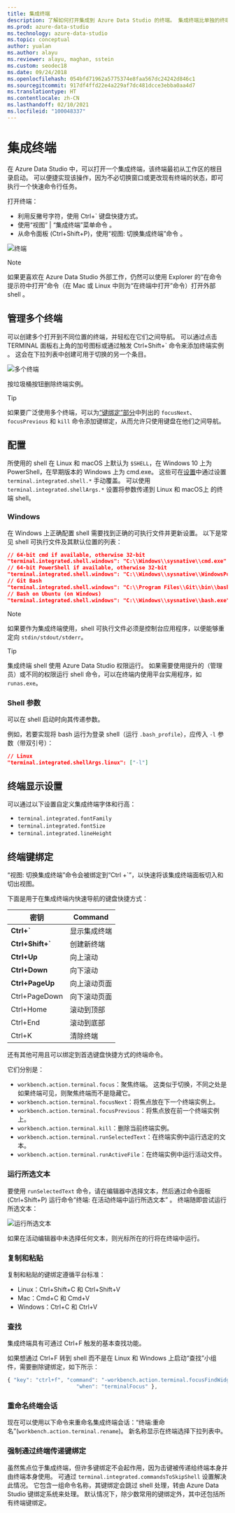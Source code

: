 ```yaml
---
title: 集成终端
description: 了解如何打开集成到 Azure Data Studio 的终端。 集成终端比单独的终端更方便。
ms.prod: azure-data-studio
ms.technology: azure-data-studio
ms.topic: conceptual
author: yualan
ms.author: alayu
ms.reviewer: alayu, maghan, sstein
ms.custom: seodec18
ms.date: 09/24/2018
ms.openlocfilehash: 054bfd71962a5775374e8faa567dc24242d846c1
ms.sourcegitcommit: 917df4ffd22e4a229af7dc481dcce3ebba0aa4d7
ms.translationtype: HT
ms.contentlocale: zh-CN
ms.lasthandoff: 02/10/2021
ms.locfileid: "100048337"
---
```

# <a name="integrated-terminal"></a>集成终端

在 Azure Data Studio 中，可以打开一个集成终端，该终端最初从工作区的根目录启动。 可以便捷实现该操作，因为不必切换窗口或更改现有终端的状态，即可执行一个快速命令行任务。

打开终端：

* 利用反撇号字符，使用 Ctrl+` 键盘快捷方式。
* 使用“视图” | “集成终端”菜单命令 。
* 从命令面板 (Ctrl+Shift+P)，使用“视图: 切换集成终端”命令  。

![终端](media/integrated-terminal/terminal-screen.png)

> [!NOTE]
> 如果更喜欢在 Azure Data Studio 外部工作，仍然可以使用 Explorer 的“在命令提示符中打开”命令（在 Mac 或 Linux 中则为“在终端中打开”命令）打开外部 shell 。

## <a name="managing-multiple-terminals"></a>管理多个终端

可以创建多个打开到不同位置的终端，并轻松在它们之间导航。 可以通过点击 TERMINAL 面板右上角的加号图标或通过触发 Ctrl+Shift+` 命令来添加终端实例 。 这会在下拉列表中创建可用于切换的另一个条目。

![多个终端](media/integrated-terminal/terminal-multiple-instances.png)

按垃圾桶按钮删除终端实例。

> [!TIP]
> 如果要广泛使用多个终端，可以为[“键绑定”部分](#key-bindings)中列出的 `focusNext`、`focusPrevious` 和 `kill` 命令添加键绑定，从而允许只使用键盘在他们之间导航。

## <a name="configuration"></a>配置

所使用的 shell 在 Linux 和 macOS 上默认为 `$SHELL`，在 Windows 10 上为 PowerShell，在早期版本的 Windows 上为 cmd.exe。 这些可在[设置](settings.md)中通过设置 `terminal.integrated.shell.*` 手动覆盖。 可以使用 `terminal.integrated.shellArgs.*` 设置将参数传递到 Linux 和 macOS上 的终端 shell。

### <a name="windows"></a>Windows

在 Windows 上正确配置 shell 需要找到正确的可执行文件并更新设置。 以下是常见 shell 可执行文件及其默认位置的列表：

```json
// 64-bit cmd if available, otherwise 32-bit
"terminal.integrated.shell.windows": "C:\\Windows\\sysnative\\cmd.exe"
// 64-bit PowerShell if available, otherwise 32-bit
"terminal.integrated.shell.windows": "C:\\Windows\\sysnative\\WindowsPowerShell\\v1.0\\powershell.exe"
// Git Bash
"terminal.integrated.shell.windows": "C:\\Program Files\\Git\\bin\\bash.exe"
// Bash on Ubuntu (on Windows)
"terminal.integrated.shell.windows": "C:\\Windows\\sysnative\\bash.exe"
```

> [!NOTE]
> 如果要作为集成终端使用，shell 可执行文件必须是控制台应用程序，以便能够重定向 `stdin/stdout/stderr`。

> [!TIP]
> 集成终端 shell 使用 Azure Data Studio 权限运行。 如果需要使用提升的（管理员）或不同的权限运行 shell 命令，可以在终端内使用平台实用程序，如 `runas.exe`。

### <a name="shell-arguments"></a>Shell 参数

可以在 shell 启动时向其传递参数。

例如，若要实现将 bash 运行为登录 shell（运行 `.bash_profile`），应传入 `-l` 参数（带双引号）：

```json
// Linux
"terminal.integrated.shellArgs.linux": ["-l"]
```

## <a name="terminal-display-settings"></a>终端显示设置

可以通过以下设置自定义集成终端字体和行高：

* `terminal.integrated.fontFamily`
* `terminal.integrated.fontSize`
* `terminal.integrated.lineHeight`

## <a name="terminal-key-bindings"></a><a id="key-bindings"></a>终端键绑定

“视图: 切换集成终端”命令会被绑定到“Ctrl +`”，以快速将该集成终端面板切入和切出视图。

下面是用于在集成终端内快速导航的键盘快捷方式：

|密钥|Command|  
|---|---|  
|**Ctrl+\`**|显示集成终端|  
|**Ctrl+Shift+\`**|创建新终端|  
|**Ctrl+Up**|向上滚动|  
|**Ctrl+Down**|向下滚动|  
|**Ctrl+PageUp**|向上滚动页面|  
|Ctrl+PageDown|向下滚动页面|  
|Ctrl+Home|滚动到顶部|  
|Ctrl+End|滚动到底部|  
|Ctrl+K|清除终端|  

还有其他可用且可以绑定到首选键盘快捷方式的终端命令。

它们分别是：

* `workbench.action.terminal.focus`：聚焦终端。 这类似于切换，不同之处是如果终端可见，则聚焦终端而不是隐藏它。
* `workbench.action.terminal.focusNext`：将焦点放在下一个终端实例上。
* `workbench.action.terminal.focusPrevious`：将焦点放在前一个终端实例上。
* `workbench.action.terminal.kill`：删除当前终端实例。
* `workbench.action.terminal.runSelectedText`：在终端实例中运行选定的文本。
* `workbench.action.terminal.runActiveFile`：在终端实例中运行活动文件。

### <a name="run-selected-text"></a>运行所选文本

要使用 `runSelectedText` 命令，请在编辑器中选择文本，然后通过命令面板 (Ctrl+Shift+P) 运行命令“终端: 在活动终端中运行所选文本” 。 终端随即尝试运行所选文本：

![运行所选文本](media/integrated-terminal/terminal_run_selected.png)

如果在活动编辑器中未选择任何文本，则光标所在的行将在终端中运行。

### <a name="copy--paste"></a>复制和粘贴

复制和粘贴的键绑定遵循平台标准：

* Linux：Ctrl+Shift+C 和 Ctrl+Shift+V
* Mac：Cmd+C 和 Cmd+V
* Windows：Ctrl+C 和 Ctrl+V

### <a name="find"></a>查找

集成终端具有可通过 Ctrl+F 触发的基本查找功能。

如果想通过 Ctrl+F 转到 shell 而不是在 Linux 和 Windows 上启动“查找”小组件，需要删除键绑定，如下所示：

```js
{ "key": "ctrl+f", "command": "-workbench.action.terminal.focusFindWidget",
                      "when": "terminalFocus" },
```

### <a name="rename-terminal-sessions"></a>重命名终端会话

现在可以使用以下命令来重命名集成终端会话：“终端:重命名”(`workbench.action.terminal.rename`)。 新名称显示在终端选择下拉列表中。

### <a name="forcing-key-bindings-to-pass-through-the-terminal"></a>强制通过终端传递键绑定

虽然焦点位于集成终端，但许多键绑定不会起作用，因为击键被传递给终端本身并由终端本身使用。 可通过 `terminal.integrated.commandsToSkipShell` 设置解决此情况。 它包含一组命令名称，其键绑定会跳过 shell 处理，转由 Azure Data Studio 键绑定系统来处理。 默认情况下，除少数常用的键绑定外，其中还包括所有终端键绑定。

